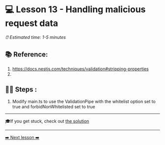 # 💻 Lesson 13 - Handling malicious request data

###### ⏰ Estimated time: 1-5 minutes

## 📚 Reference:

1. https://docs.nestjs.com/techniques/validation#stripping-properties
2. 

## 🏋️‍♀️ Steps :

1. Modify main.ts to use the ValidationPipe with the whitelist option set to true and forbidNonWhitelisted set to true

---

🎓If you get stuck, check out [the solution](SOLUTION.md)

---

[➡️ Next lesson ➡️](../Lesson14/LESSON.md)
